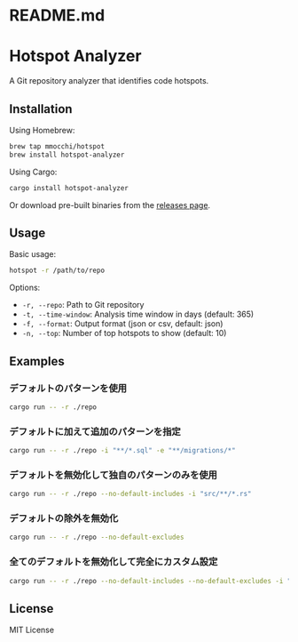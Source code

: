 # README.md
# Hotspot Analyzer

A Git repository analyzer that identifies code hotspots.

## Installation

Using Homebrew:
```bash
brew tap mmocchi/hotspot
brew install hotspot-analyzer
```

Using Cargo:
```bash
cargo install hotspot-analyzer
```

Or download pre-built binaries from the [releases page](https://github.com/mmocchi/hotspot-analyzer/releases).

## Usage

Basic usage:
```bash
hotspot -r /path/to/repo
```

Options:
- `-r, --repo`: Path to Git repository
- `-t, --time-window`: Analysis time window in days (default: 365)
- `-f, --format`: Output format (json or csv, default: json)
- `-n, --top`: Number of top hotspots to show (default: 10)

## Examples

### デフォルトのパターンを使用
```bash
cargo run -- -r ./repo
```

### デフォルトに加えて追加のパターンを指定
```bash
cargo run -- -r ./repo -i "**/*.sql" -e "**/migrations/*"
```

### デフォルトを無効化して独自のパターンのみを使用
```bash
cargo run -- -r ./repo --no-default-includes -i "src/**/*.rs"
```

### デフォルトの除外を無効化
```bash
cargo run -- -r ./repo --no-default-excludes
```

### 全てのデフォルトを無効化して完全にカスタム設定
```bash
cargo run -- -r ./repo --no-default-includes --no-default-excludes -i "src/**/*.rs" -e "src/generated/*"
```


## License

MIT License
